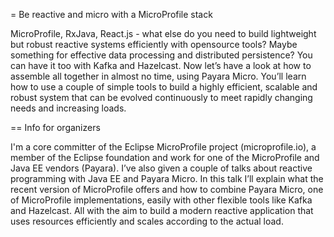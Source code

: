 = Be reactive and micro with a MicroProfile stack 

MicroProfile, RxJava, React.js - what else do you need to build lightweight but robust reactive systems efficiently with opensource tools? Maybe something for effective data processing and distributed persistence? You can have it too with Kafka and Hazelcast. Now let’s have a look at how to assemble all together in almost no time, using Payara Micro. You’ll learn how to use a couple of simple tools to build a highly efficient, scalable and robust system that can be evolved continuously to meet rapidly changing needs and increasing loads.

== Info for organizers

I'm a core committer of the Eclipse MicroProfile project (microprofile.io), a member of the Eclipse foundation and work for one of the MicroProfile and Java EE vendors (Payara). I’ve also given a couple of talks about reactive programming with Java EE and Payara Micro. In this talk I’ll explain what the recent version of MicroProfile offers and how to combine Payara Micro, one of MicroProfile implementations, easily with other flexible tools like Kafka and Hazelcast. All with the aim to build a modern reactive application that uses resources efficiently and scales according to the actual load.

